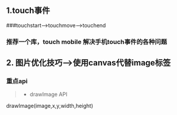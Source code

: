 ## 1.touch事件

###touchstart-->touchmove-->touchend
### 推荐一个库，touch mobile 解决手机touch事件的各种问题

## 2. 图片优化技巧——>使用canvas代替image标签
### 重点api
>* drawImage API
 
drawImage(image,x,y,width,height)